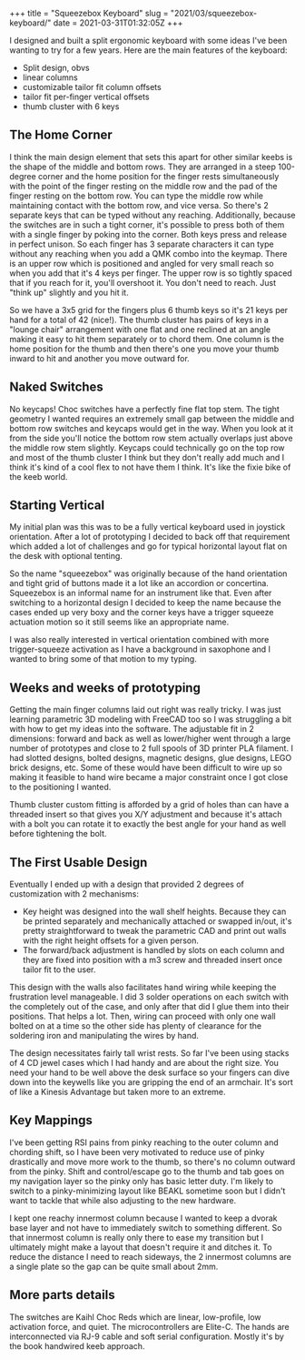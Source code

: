 +++
title = "Squeezebox Keyboard"
slug = "2021/03/squeezebox-keyboard/"
date = 2021-03-31T01:32:05Z
+++

I designed and built a split ergonomic keyboard with some ideas I've been wanting to try for a few years. Here are the main features of the keyboard:

* Split design, obvs
* linear columns
* customizable tailor fit column offsets
* tailor fit per-finger vertical offsets
* thumb cluster with 6 keys

## The Home Corner

I think the main design element that sets this apart for other similar keebs is the shape of the middle and bottom rows. They are arranged in a steep 100-degree corner and the home position for the finger rests simultaneously with the point of the finger resting on the middle row and the pad of the finger resting on the bottom row. You can type the middle row while maintaining contact with the bottom row, and vice versa. So there's 2 separate keys that can be typed without any reaching. Additionally, because the switches are in such a tight corner, it's possible to press both of them with a single finger by poking into the corner. Both keys press and release in perfect unison. So each finger has 3 separate characters it can type without any reaching when you add a QMK combo into the keymap. There is an upper row which is positioned and angled for very small reach so when you add that it's 4 keys per finger. The upper row is so tightly spaced that if you reach for it, you'll overshoot it. You don't need to reach. Just "think up" slightly and you hit it.

So we have a 3x5 grid for the fingers plus 6 thumb keys so it's 21 keys per hand for a total of 42 (nice!). The thumb cluster has pairs of keys in a "lounge chair" arrangement with one flat and one reclined at an angle making it easy to hit them separately or to chord them. One column is the home position for the thumb and then there's one you move your thumb inward to hit and another you move outward for.

## Naked Switches

No keycaps! Choc switches have a perfectly fine flat top stem. The tight geometry I wanted requires an extremely small gap between the middle and bottom row switches and keycaps would get in the way. When you look at it from the side you'll notice the bottom row stem actually overlaps just above the middle row stem slightly. Keycaps could technically go on the top row and most of the thumb cluster I think but they don't really add much and I think it's kind of a cool flex to not have them I think. It's like the fixie bike of the keeb world.

## Starting Vertical

My initial plan was this was to be a fully vertical keyboard used in joystick orientation. After a lot of prototyping I decided to back off that requirement which added a lot of challenges and go for typical horizontal layout flat on the desk with optional tenting.

So the name "squeezebox" was originally because of the hand orientation and tight grid of buttons made it a lot like an accordion or concertina. Squeezebox is an informal name for an instrument like that. Even after switching to a horizontal design I decided to keep the name because the cases ended up very boxy and the corner keys have a trigger squeeze actuation motion so it still seems like an appropriate name.

I was also really interested in vertical orientation combined with more trigger-squeeze activation as I have a background in saxophone and I wanted to bring some of that motion to my typing.

## Weeks and weeks of prototyping

Getting the main finger columns laid out right was really tricky. I was just learning parametric 3D modeling with FreeCAD too so I was struggling a bit with how to get my ideas into the software. The adjustable fit in 2 dimensions: forward and back as well as lower/higher went through a large number of prototypes and close to 2 full spools of 3D printer PLA filament. I had slotted designs, bolted designs, magnetic designs, glue designs, LEGO brick designs, etc. Some of these would have been difficult to wire up so making it feasible to hand wire became a major constraint once I got close to the positioning I wanted.

Thumb cluster custom fitting is afforded by a grid of holes than can have a threaded insert so that gives you X/Y adjustment and because it's attach with a bolt you can rotate it to exactly the best angle for your hand as well before tightening the bolt.

## The First Usable Design

Eventually I ended up with a design that provided 2 degrees of customization with 2 mechanisms:

* Key height was designed into the wall shelf heights. Because they can be printed separately and mechanically attached or swapped in/out, it's pretty straightforward to tweak the parametric CAD and print out walls with the right height offsets for a given person.
* The forward/back adjustment is handled by slots on each column and they are fixed into position with a m3 screw and threaded insert once tailor fit to the user.

This design with the walls also facilitates hand wiring while keeping the frustration level manageable. I did 3 solder operations on each switch with the completely out of the case, and only after that did I glue them into their positions. That helps a lot. Then, wiring can proceed with only one wall bolted on at a time so the other side has plenty of clearance for the soldering iron and manipulating the wires by hand.

The design necessitates fairly tall wrist rests. So far I've been using stacks of 4 CD jewel cases which I had handy and are about the right size. You need your hand to be well above the desk surface so your fingers can dive down into the keywells like you are gripping the end of an armchair. It's sort of like a Kinesis Advantage but taken more to an extreme.

## Key Mappings

I've been getting RSI pains from pinky reaching to the outer column and chording shift, so I have been very motivated to reduce use of pinky drastically and move more work to the thumb, so there's no column outward from the pinky. Shift and control/escape go to the thumb and tab goes on my navigation layer so the pinky only has basic letter duty. I'm likely to switch to a pinky-minimizing layout like BEAKL sometime soon but I didn't want to tackle that while also adjusting to the new hardware.

I kept one reachy innermost column because I wanted to keep a dvorak base layer and not have to immediately switch to something different. So that innermost column is really only there to ease my transition but I ultimately might make a layout that doesn't require it and ditches it. To reduce the distance I need to reach sideways, the 2 innermost columns are a single plate so the gap can be quite small about 2mm.


## More parts details

The switches are Kaihl Choc Reds which are linear, low-profile, low activation force, and quiet. The microcontrollers are Elite-C. The hands are interconnected via RJ-9 cable and soft serial configuration. Mostly it's by the book handwired keeb approach.
